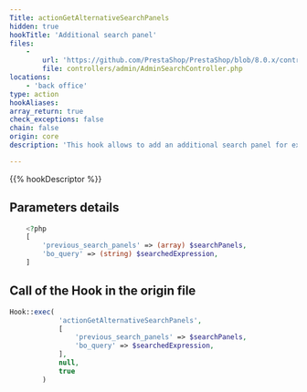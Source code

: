 ```yaml
---
Title: actionGetAlternativeSearchPanels
hidden: true
hookTitle: 'Additional search panel'
files:
    -
        url: 'https://github.com/PrestaShop/PrestaShop/blob/8.0.x/controllers/admin/AdminSearchController.php'
        file: controllers/admin/AdminSearchController.php
locations:
    - 'back office'
type: action
hookAliases: 
array_return: true
check_exceptions: false
chain: false
origin: core
description: 'This hook allows to add an additional search panel for external providers in PrestaShop back office'

---
```


{{% hookDescriptor %}}

## Parameters details

```php
    <?php
    [
        'previous_search_panels' => (array) $searchPanels,
        'bo_query' => (string) $searchedExpression,
    ]
```

## Call of the Hook in the origin file

```php
Hook::exec(
            'actionGetAlternativeSearchPanels',
            [
                'previous_search_panels' => $searchPanels,
                'bo_query' => $searchedExpression,
            ],
            null,
            true
        )
```
